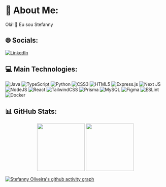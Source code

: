 # 💫 About Me:
Olá! 👋 Eu sou Stefanny 


## 🌐 Socials:
[![LinkedIn](https://img.shields.io/badge/LinkedIn-%230077B5.svg?logo=linkedin&logoColor=white)](https://linkedin.com/in/stefannypdao) 

## 💻 Main Technologies:
![Java](https://img.shields.io/badge/java-%23b19cd9.svg?style=for-the-badge&logo=openjdk&logoColor=b19cd9&labelColor=000000) 
![TypeScript](https://img.shields.io/badge/typescript-%23b19cd9.svg?style=for-the-badge&logo=typescript&logoColor=b19cd9&labelColor=000000) 
![Python](https://img.shields.io/badge/python-%23b19cd9.svg?style=for-the-badge&logo=python&logoColor=b19cd9&labelColor=000000) 
![CSS3](https://img.shields.io/badge/css3-%23b19cd9.svg?style=for-the-badge&logo=css3&logoColor=b19cd9&labelColor=000000) 
![HTML5](https://img.shields.io/badge/html5-%23b19cd9.svg?style=for-the-badge&logo=html5&logoColor=b19cd9&labelColor=000000) 
![Express.js](https://img.shields.io/badge/express.js-%23b19cd9.svg?style=for-the-badge&logo=express&logoColor=b19cd9&labelColor=000000) 
![Next JS](https://img.shields.io/badge/Next-%23b19cd9.svg?style=for-the-badge&logo=next.js&logoColor=b19cd9&labelColor=000000) 
![NodeJS](https://img.shields.io/badge/node.js-%23b19cd9.svg?style=for-the-badge&logo=node.js&logoColor=b19cd9&labelColor=000000) 
![React](https://img.shields.io/badge/react-%23b19cd9.svg?style=for-the-badge&logo=react&logoColor=b19cd9&labelColor=000000) 
![TailwindCSS](https://img.shields.io/badge/tailwindcss-%23b19cd9.svg?style=for-the-badge&logo=tailwind-css&logoColor=b19cd9&labelColor=000000) 
![Prisma](https://img.shields.io/badge/Prisma-%23b19cd9.svg?style=for-the-badge&logo=Prisma&logoColor=b19cd9&labelColor=000000) 
![MySQL](https://img.shields.io/badge/mysql-%23b19cd9.svg?style=for-the-badge&logo=mysql&logoColor=b19cd9&labelColor=000000) 
![Figma](https://img.shields.io/badge/figma-%23b19cd9.svg?style=for-the-badge&logo=figma&logoColor=b19cd9&labelColor=000000) 
![ESLint](https://img.shields.io/badge/ESLint-%23b19cd9.svg?style=for-the-badge&logo=eslint&logoColor=b19cd9&labelColor=000000) 
![Docker](https://img.shields.io/badge/docker-%23b19cd9.svg?style=for-the-badge&logo=docker&logoColor=b19cd9&labelColor=000000)

## 📊 GitHub Stats:

<p align=center>
 <img height="150px" src="https://github-readme-stats.vercel.app/api?username=ninykiwi&theme=dark&hide_border=true&include_all_commits=false&count_private=false&title_color=b19cd9&text_color=ffffff&icon_color=white&bg_color=000000" />
<img height="150px" src="https://github-readme-stats.vercel.app/api/top-langs/?username=ninykiwi&theme=dark&hide_border=true&include_all_commits=false&count_private=false&layout=compact&title_color=b19cd9&text_color=ffffff&icon_color=b19cd9&bg_color=000000" />

</p>

[![Stefanny Oliveira's github activity graph](https://github-readme-activity-graph.vercel.app/graph?username=ninykiwi&theme=dracula&title_color=b19cd9&color=b19cd9&point=b19cd9&line=ffffff&bg_color=000000&hide_border=true)](https://github.com/ninykiwi/github-readme-activity-graph)

<!-- Proudly created with GPRM ( https://gprm.itsvg.in ) -->

